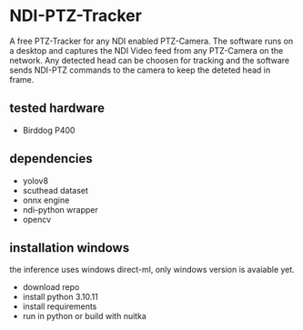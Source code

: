 # NDI-PTZ-Tracker
A free PTZ-Tracker for any NDI enabled PTZ-Camera. The software runs on a desktop and captures the NDI Video feed from any PTZ-Camera on the network. Any detected head can be choosen for tracking and the software sends NDI-PTZ commands to the camera to keep the deteted head in frame.

## tested hardware
- Birddog P400

## dependencies
- yolov8
- scuthead dataset
- onnx engine
- ndi-python wrapper
- opencv

## installation windows
the inference uses windows direct-ml, only windows version is avaiable yet.
- download repo
- install python 3.10.11
- install requirements
- run in python or build with nuitka
